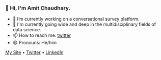 ### 👋 Hi, I'm Amit Chaudhary.

<!--
**amitness/amitness** is a ✨ _special_ ✨ repository because its `README.md` (this file) appears on your GitHub profile.
Here are some ideas to get you started:
-->



- 🔭 I’m currently working on a conversational survey platform.
- 🌱 I'm currently going wide and deep in the multidisciplinary fields of data science.
- 📫 How to reach me: [twitter](https://twitter.com/amitness)
- 😄 Pronouns: He/him

[My Site](https://amitness.com) • [Twitter](https://twitter.com/amitness) • [LinkedIn](https://www.linkedin.com/in/amitness)

